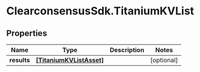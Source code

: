 # ClearconsensusSdk.TitaniumKVList

## Properties

Name | Type | Description | Notes
------------ | ------------- | ------------- | -------------
**results** | [**[TitaniumKVListAsset]**](TitaniumKVListAsset.md) |  | [optional] 


